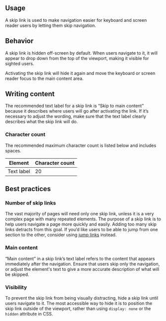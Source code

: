 ## Usage

A skip link is used to make navigation easier for keyboard and screen reader users by letting them skip navigation.

## Behavior

A skip link is hidden off-screen by default. When users navigate to it, it will appear to drop down from the top of the viewport, making it visible for sighted users. 

Activating the skip link will hide it again and move the keyboard or screen reader focus to the main content area.

## Writing content

The recommended text label for a skip link is “Skip to main content” because it describes where users will go after activating the link. If it’s necessary to adjust the wording, make sure that the text label clearly describes what the skip link will do.

### Character count

The recommended maximum character count is listed below and includes spaces.

<rh-table>
  <table>
    <thead>
      <tr>
        <th scope="col" data-label="Element">Element</th>
        <th scope="col" data-label="Character count">Character count</th>
      </tr>
    </thead>
    <tbody>
      <tr>
        <td data-label="Element">Text label</td>
        <td data-label="Character count">20</td>
      </tr>
    </tbody>
  </table>
</rh-table>


## Best practices

### Number of skip links

The vast majority of pages will need only one skip link, unless it is a very complex page with many repeated elements. The purpose of a skip link is to help users navigate a page more quickly and easily. Adding too many skip links detracts from this goal. If you’d like users to be able to jump from one section to the other, consider using <a href="/elements/jump-links/">jump links</a> instead.

<!--NOTE: ADD IMAGES
<div class="best-practices-grid">
    <div>
        <img slot="header" src="" alt="">
        <h4 class="correct">Do</h4>
        <p>Use a skip link to help users avoid tabbing through multiple navigation items.</p>
    </div>
    <div>
        <img slot="header" src="" alt="">
        <h4 class="wrong">Don't</h4>
        <p>Do not use more than one skip link per page, unless it’s necessary for a very complex page with many repeated elements.</p>
    </div>
</div>
-->

### Main content

“Main content” in a skip link’s text label refers to the content that appears immediately after the navigation. Ensure that users skip only the navigation, or adjust the element's text to give a more accurate description of what will be skipped.

<!-- Note: Add images
<div class="best-practices-grid">
    <div>
        <img slot="header" src="" alt="">
        <h4 class="correct">Do</h4>
        <p>Ensure that users skip only the navigation, or adjust the text of the skip link to give a more accurate description.</p>
    </div>
    <div>
        <img slot="header" src="" alt="">
        <h4 class="wrong">Don't</h4>
        <p>Do not allow the skip link to skip content without mentioning it in the skip link.</p>
    </div>
</div>
-->

### Visibility 

To prevent the skip link from being visually distracting, hide a skip link until users navigate to it. The most accessible way to hide it is to position the skip link outside of the viewport, rather than using `display: none` or the `hidden` attribute in CSS.

<!-- Note: Add images
<div class="best-practices-grid">
    <div>
        <img slot="header" src="" alt="Example of a site that does not show a skip link">
        <h4 class="correct">Do</h4>
        <p>Hide the skip link by default, until the user navigates to it.</p>
    </div>
    <div>
        <img slot="header" src="" alt="Example of a site that is showing a skip link">
        <h4 class="wrong">Don't</h4>
        <p>Do not keep the skip link visible if the user hasn’t navigated to it or if the user has already moved to the main content.</p>
    </div>
</div>
-->
